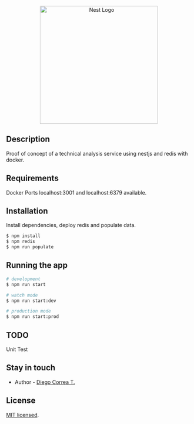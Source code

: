 <p align="center">
  <a href="http://nestjs.com/" target="blank"><img src="https://nestjs.com/img/logo_text.svg" width="320" alt="Nest Logo" /></a>
</p>

## Description

Proof of concept of a technical analysis service using nestjs and redis with docker.

## Requirements

Docker
Ports localhost:3001 and localhost:6379 available.

## Installation

Install dependencies, deploy redis and populate data.

```bash
$ npm install
$ npm redis
$ npm run populate
```

## Running the app

```bash
# development
$ npm run start

# watch mode
$ npm run start:dev

# production mode
$ npm run start:prod
```

## TODO

Unit Test

## Stay in touch

- Author - [Diego Correa T.](https://labormedia.cl)

## License

[MIT licensed](LICENSE).
